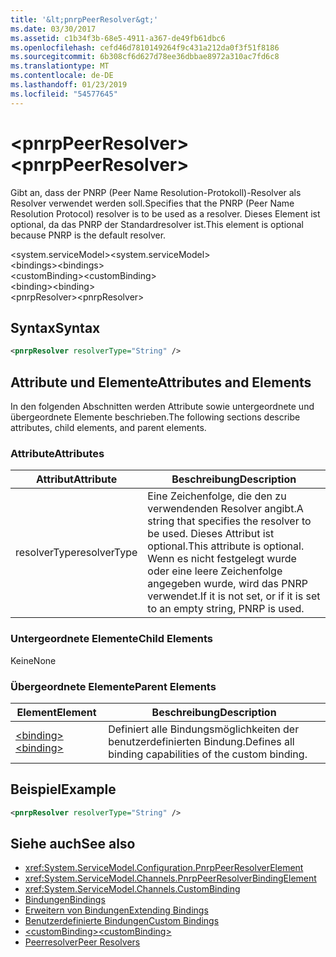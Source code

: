 ```yaml
---
title: '&lt;pnrpPeerResolver&gt;'
ms.date: 03/30/2017
ms.assetid: c1b34f3b-68e5-4911-a367-de49fb61dbc6
ms.openlocfilehash: cefd46d7810149264f9c431a212da0f3f51f8186
ms.sourcegitcommit: 6b308cf6d627d78ee36dbbae8972a310ac7fd6c8
ms.translationtype: MT
ms.contentlocale: de-DE
ms.lasthandoff: 01/23/2019
ms.locfileid: "54577645"
---
```

# <a name="ltpnrppeerresolvergt"></a><span data-ttu-id="157fd-102">&lt;pnrpPeerResolver&gt;</span><span class="sxs-lookup"><span data-stu-id="157fd-102">&lt;pnrpPeerResolver&gt;</span></span>
<span data-ttu-id="157fd-103">Gibt an, dass der PNRP (Peer Name Resolution-Protokoll)-Resolver als Resolver verwendet werden soll.</span><span class="sxs-lookup"><span data-stu-id="157fd-103">Specifies that the PNRP (Peer Name Resolution Protocol) resolver is to be used as a resolver.</span></span> <span data-ttu-id="157fd-104">Dieses Element ist optional, da das PNRP der Standardresolver ist.</span><span class="sxs-lookup"><span data-stu-id="157fd-104">This element is optional because PNRP is the default resolver.</span></span>  
  
 <span data-ttu-id="157fd-105">\<system.serviceModel></span><span class="sxs-lookup"><span data-stu-id="157fd-105">\<system.serviceModel></span></span>  
<span data-ttu-id="157fd-106">\<bindings></span><span class="sxs-lookup"><span data-stu-id="157fd-106">\<bindings></span></span>  
<span data-ttu-id="157fd-107">\<customBinding></span><span class="sxs-lookup"><span data-stu-id="157fd-107">\<customBinding></span></span>  
<span data-ttu-id="157fd-108">\<binding></span><span class="sxs-lookup"><span data-stu-id="157fd-108">\<binding></span></span>  
<span data-ttu-id="157fd-109">\<pnrpResolver></span><span class="sxs-lookup"><span data-stu-id="157fd-109">\<pnrpResolver></span></span>  
  
## <a name="syntax"></a><span data-ttu-id="157fd-110">Syntax</span><span class="sxs-lookup"><span data-stu-id="157fd-110">Syntax</span></span>  
  
```xml  
<pnrpResolver resolverType="String" />
```  
  
## <a name="attributes-and-elements"></a><span data-ttu-id="157fd-111">Attribute und Elemente</span><span class="sxs-lookup"><span data-stu-id="157fd-111">Attributes and Elements</span></span>  
 <span data-ttu-id="157fd-112">In den folgenden Abschnitten werden Attribute sowie untergeordnete und übergeordnete Elemente beschrieben.</span><span class="sxs-lookup"><span data-stu-id="157fd-112">The following sections describe attributes, child elements, and parent elements.</span></span>  
  
### <a name="attributes"></a><span data-ttu-id="157fd-113">Attribute</span><span class="sxs-lookup"><span data-stu-id="157fd-113">Attributes</span></span>  
  
|<span data-ttu-id="157fd-114">Attribut</span><span class="sxs-lookup"><span data-stu-id="157fd-114">Attribute</span></span>|<span data-ttu-id="157fd-115">Beschreibung</span><span class="sxs-lookup"><span data-stu-id="157fd-115">Description</span></span>|  
|---------------|-----------------|  
|<span data-ttu-id="157fd-116">resolverType</span><span class="sxs-lookup"><span data-stu-id="157fd-116">resolverType</span></span>|<span data-ttu-id="157fd-117">Eine Zeichenfolge, die den zu verwendenden Resolver angibt.</span><span class="sxs-lookup"><span data-stu-id="157fd-117">A string that specifies the resolver to be used.</span></span> <span data-ttu-id="157fd-118">Dieses Attribut ist optional.</span><span class="sxs-lookup"><span data-stu-id="157fd-118">This attribute is optional.</span></span> <span data-ttu-id="157fd-119">Wenn es nicht festgelegt wurde oder eine leere Zeichenfolge angegeben wurde, wird das PNRP verwendet.</span><span class="sxs-lookup"><span data-stu-id="157fd-119">If it is not set, or if it is set to an empty string, PNRP is used.</span></span>|  
  
### <a name="child-elements"></a><span data-ttu-id="157fd-120">Untergeordnete Elemente</span><span class="sxs-lookup"><span data-stu-id="157fd-120">Child Elements</span></span>  
 <span data-ttu-id="157fd-121">Keine</span><span class="sxs-lookup"><span data-stu-id="157fd-121">None</span></span>  
  
### <a name="parent-elements"></a><span data-ttu-id="157fd-122">Übergeordnete Elemente</span><span class="sxs-lookup"><span data-stu-id="157fd-122">Parent Elements</span></span>  
  
|<span data-ttu-id="157fd-123">Element</span><span class="sxs-lookup"><span data-stu-id="157fd-123">Element</span></span>|<span data-ttu-id="157fd-124">Beschreibung</span><span class="sxs-lookup"><span data-stu-id="157fd-124">Description</span></span>|  
|-------------|-----------------|  
|[<span data-ttu-id="157fd-125">\<binding></span><span class="sxs-lookup"><span data-stu-id="157fd-125">\<binding></span></span>](../../../../../docs/framework/misc/binding.md)|<span data-ttu-id="157fd-126">Definiert alle Bindungsmöglichkeiten der benutzerdefinierten Bindung.</span><span class="sxs-lookup"><span data-stu-id="157fd-126">Defines all binding capabilities of the custom binding.</span></span>|  
  
## <a name="example"></a><span data-ttu-id="157fd-127">Beispiel</span><span class="sxs-lookup"><span data-stu-id="157fd-127">Example</span></span>  
  
```xml  
<pnrpResolver resolverType="String" />
```  
  
## <a name="see-also"></a><span data-ttu-id="157fd-128">Siehe auch</span><span class="sxs-lookup"><span data-stu-id="157fd-128">See also</span></span>
- <xref:System.ServiceModel.Configuration.PnrpPeerResolverElement>
- <xref:System.ServiceModel.Channels.PnrpPeerResolverBindingElement>
- <xref:System.ServiceModel.Channels.CustomBinding>
- [<span data-ttu-id="157fd-129">Bindungen</span><span class="sxs-lookup"><span data-stu-id="157fd-129">Bindings</span></span>](../../../../../docs/framework/wcf/bindings.md)
- [<span data-ttu-id="157fd-130">Erweitern von Bindungen</span><span class="sxs-lookup"><span data-stu-id="157fd-130">Extending Bindings</span></span>](../../../../../docs/framework/wcf/extending/extending-bindings.md)
- [<span data-ttu-id="157fd-131">Benutzerdefinierte Bindungen</span><span class="sxs-lookup"><span data-stu-id="157fd-131">Custom Bindings</span></span>](../../../../../docs/framework/wcf/extending/custom-bindings.md)
- [<span data-ttu-id="157fd-132">\<customBinding></span><span class="sxs-lookup"><span data-stu-id="157fd-132">\<customBinding></span></span>](../../../../../docs/framework/configure-apps/file-schema/wcf/custombinding.md)
- [<span data-ttu-id="157fd-133">Peerresolver</span><span class="sxs-lookup"><span data-stu-id="157fd-133">Peer Resolvers</span></span>](../../../../../docs/framework/wcf/feature-details/peer-resolvers.md)
